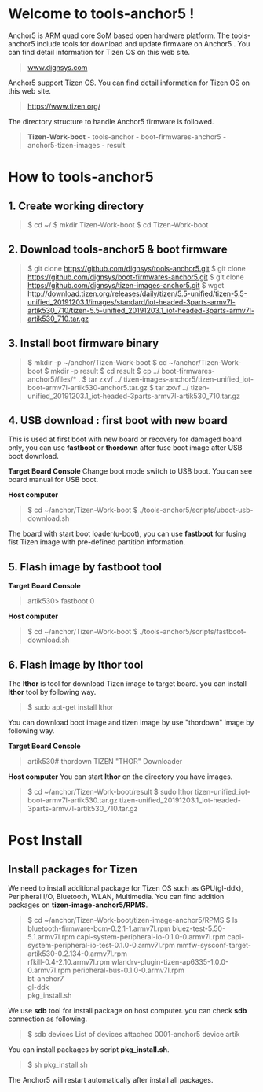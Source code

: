 # Welcome to tools-anchor5 !
Anchor5 is ARM quad core SoM based open hardware platform.
The tools-anchor5 include tools for download and update firmware on Anchor5 .  You can find detail information for Tizen OS on this web site.
> www.dignsys.com

Anchor5 support Tizen OS. You can find detail information for Tizen OS on this web site.
> https://www.tizen.org/

The directory structure to handle Anchor5 firmware is followed.
>  **Tizen-Work-boot**
    - tools-anchor
    - boot-firmwares-anchor5
    - anchor5-tizen-images
    - result

# How to tools-anchor5
## 1. Create working directory
> $ cd ~/
>$ mkdir Tizen-Work-boot
>$ cd Tizen-Work-boot

## 2. Download tools-anchor5 & boot firmware

>$ git clone https://github.com/dignsys/tools-anchor5.git
>$ git clone https://github.com/dignsys/boot-firmwares-anchor5.git
>$ git clone https://github.com/dignsys/tizen-images-anchor5.git
>$ wget http://download.tizen.org/releases/daily/tizen/5.5-unified/tizen-5.5-unified_20191203.1/images/standard/iot-headed-3parts-armv7l-artik530_710/tizen-5.5-unified_20191203.1_iot-headed-3parts-armv7l-artik530_710.tar.gz

## 3. Install boot firmware binary

>$ mkdir -p ~/anchor/Tizen-Work-boot
>$ cd ~/anchor/Tizen-Work-boot
>$ mkdir -p result
>$ cd result
>$ cp ../ boot-firmwares-anchor5/files/* .
>$ tar zxvf ../ tizen-images-anchor5/tizen-unified_iot-boot-armv7l-artik530-anchor5.tar.gz
>$ tar zxvf ../ tizen-unified_20191203.1_iot-headed-3parts-armv7l-artik530_710.tar.gz

## 4. USB download : first boot with new board
This is used at first boot with new board or recovery for damaged board only, you can use **fastboot** or **thordown** after fuse boot image after USB boot download.

**Target Board Console**
Change boot mode switch to USB boot. You can see board manual for USB boot.

**Host computer**
>$ cd ~/anchor/Tizen-Work-boot
$ ./tools-anchor5/scripts/uboot-usb-download.sh

The board with start boot loader(u-boot), you can use **fastboot** for fusing fist Tizen image with pre-defined partition information.

## 5. Flash image by fastboot tool

**Target Board Console**
>artik530> fastboot 0

**Host computer**
>$ cd ~/anchor/Tizen-Work-boot
>$ ./tools-anchor5/scripts/fastboot-download.sh

## 6. Flash image by lthor tool
The **lthor** is tool for download Tizen image to target board.
you can install **lthor** tool by following way.
>$ sudo apt-get install lthor

You can download boot image and tizen image by use "thordown" image by following way.

**Target Board Console**
>artik530# thordown
>TIZEN "THOR" Downloader

**Host computer**
You can start **lthor** on the directory you have images.
>$ cd ~/anchor/Tizen-Work-boot/result
>$ sudo lthor tizen-unified_iot-boot-armv7l-artik530.tar.gz tizen-unified_20191203.1_iot-headed-3parts-armv7l-artik530_710.tar.gz

# Post Install
## Install packages for Tizen
We need to install additional package for Tizen OS such as GPU(gl-ddk), Peripheral I/O, Bluetooth, WLAN, Multimedia.
You can find addition packages on **tizen-image-anchor5/RPMS**.
>$ cd ~/anchor/Tizen-Work-boot/tizen-image-anchor5/RPMS
>$ ls
>bluetooth-firmware-bcm-0.2.1-1.armv7l.rpm
>bluez-test-5.50-5.1.armv7l.rpm
>capi-system-peripheral-io-0.1.0-0.armv7l.rpm
>capi-system-peripheral-io-test-0.1.0-0.armv7l.rpm
>mmfw-sysconf-target-artik530-0.2.134-0.armv7l.rpm  
>rfkill-0.4-2.10.armv7l.rpm
>wlandrv-plugin-tizen-ap6335-1.0.0-0.armv7l.rpm 
>peripheral-bus-0.1.0-0.armv7l.rpm                  
>bt-anchor7                                  
>gl-ddk                                             
>pkg_install.sh

We use **sdb** tool for install package on host computer. you can check **sdb** connection as following.
>$ sdb devices
>List of devices attached
>0001-anchor5            device          artik

You can install packages by script **pkg_install.sh**.
>$ sh pkg_install.sh

The Anchor5 will restart automatically after install all packages.
